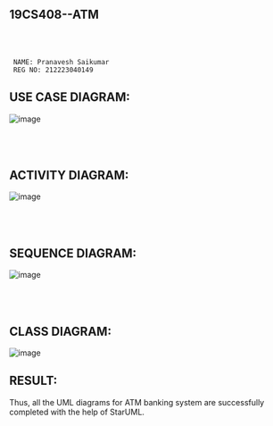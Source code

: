 ## 19CS408--ATM
<br><br>
```
 NAME: Pranavesh Saikumar
 REG NO: 212223040149
```
## USE CASE DIAGRAM:
![image](https://github.com/user-attachments/assets/6022cb06-3517-4b2c-84c9-d71dd49cf3bc)
<br><br><br><br>
## ACTIVITY DIAGRAM:
![image](https://github.com/user-attachments/assets/acfe8921-144f-4e59-8f22-8e0ac111c73d)
<br><br><br><br>
## SEQUENCE DIAGRAM:
![image](https://github.com/user-attachments/assets/c9012417-7e45-4a91-aaac-abc53194343c)
<br><br><br><br>
## CLASS DIAGRAM:
![image](https://github.com/user-attachments/assets/0a5fe471-5d59-46c0-8f30-35f6885df7df)


## RESULT:
Thus, all the UML diagrams for ATM banking system are successfully completed with the help of StarUML.
